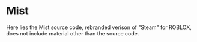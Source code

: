 # Mist
Here lies the Mist source code, rebranded verison of "Steam" for ROBLOX, does not include material other than the source code.